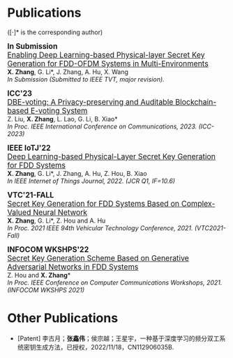 # Publications 
([⋅]* is the corresponding author)

**<big>In Submission</big>** <br />
<big>[Enabling Deep Learning-based Physical-layer Secret Key Generation for FDD-OFDM Systems in Multi-Environments](https://arxiv.org/abs/2211.03065)</big><br /> 
  **X. Zhang**, G. Li*, J. Zhang, A. Hu, X. Wang <br />
  *In Submission (Submitted to IEEE TVT, major revision).*

**<big>ICC'23</big>** <br />
<big>[DBE-voting: A Privacy-preserving and Auditable Blockchain-based E-voting System](https://ieeexplore.ieee.org/document/10279692)</big> <br />
  Z. Liu, **X. Zhang**, L. Lao, G. Li, B. Xiao* <br />
 *In Proc. IEEE International Conference on Communications, 2023. (ICC-2023)*

**<big>IEEE IoTJ'22</big>** <br />
<big>[Deep Learning-based Physical-Layer Secret Key Generation for FDD Systems](https://ieeexplore.ieee.org/document/9526766)</big> <br />
 **X. Zhang**, G. Li*, J. Zhang, A. Hu, Z. Hou, B. Xiao <br />
 *In IEEE Internet of Things Journal, 2022. (JCR Q1, IF=10.6)*

**<big>VTC'21-FALL</big>** <br />
<big>[Secret Key Generation for FDD Systems Based on Complex-Valued Neural Network](https://ieeexplore.ieee.org/document/9625252)</big> <br />
  **X. Zhang**, G. Li*, Z. Hou and A. Hu <br />
 *In Proc. 2021 IEEE 94th Vehicular Technology Conference, 2021. (VTC2021-Fall)*
  
**<big>INFOCOM WKSHPS'22</big>** <br />
<big>[Secret Key Generation Scheme Based on Generative Adversarial Networks in FDD Systems](https://ieeexplore.ieee.org/document/9484457)</big> <br />
 Z. Hou and **X. Zhang*** <br />
 *In Proc. IEEE Conference on Computer Communications Workshops, 2021. (INFOCOM WKSHPS 2021)*

# Other Publications
- [Patent] 李古月；**张鑫伟**；侯宗越；王星宇，一种基于深度学习的频分双工系统密钥生成方法，已授权，2022/11/18，CN112906035B.
